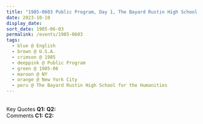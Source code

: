 ```yaml
---
title: "1985-0603 Public Program, Day 1, The Bayard Rustin High School for the Humanities, 351 W 18th Street, New York City, NY, U.S.A."
date: 2023-10-10
display_date: 
sort_date: 1985-06-03
permalink: /events/1985-0603
tags:
  - blue @ English
  - brown @ U.S.A.
  - crimson @ 1985
  - deeppink @ Public Program
  - green @ 1985-06
  - maroon @ NY
  - orange @ New York City
  - peru @ The Bayard Rustin High School for the Humanities
---
```


<br>

<wave-list>
  <list-title color="DarkSeaGreen" width="55">Key Quotes</list-title>
  <list-item color="BlanchedAlmond" width="280"><b>Q1:</b> <i></i></list-item>
  <list-item color="Lavender" width="280"><b>Q2:</b> <i></i></list-item>
</wave-list>

<br>

<wave-list>
  <list-title color="DarkSeaGreen" width="55">Comments</list-title>
  <list-item color="BlanchedAlmond" width="280"><b>C1:</b> <i></i></list-item>
  <list-item color="Lavender" width="280"><b>C2:</b> <i></i></list-item>
</wave-list>